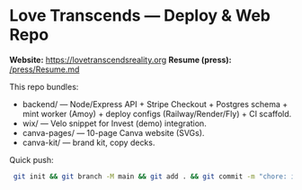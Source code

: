 # Love Transcends — Deploy & Web Repo

**Website:** https://lovetranscendsreality.org
**Resume (press):** [/press/Resume.md](press/Resume.md)

This repo bundles:
- backend/ — Node/Express API + Stripe Checkout + Postgres schema + mint worker (Amoy) + deploy configs (Railway/Render/Fly) + CI scaffold.
- wix/ — Velo snippet for Invest (demo) integration.
- canva-pages/ — 10-page Canva website (SVGs).
- canva-kit/ — brand kit, copy decks.

Quick push:

```bash
 git init && git branch -M main && git add . && git commit -m "chore: initial" && git remote add origin git@github.com:YOUR-USER/YOUR-REPO.git && git push -u origin main
```
